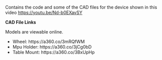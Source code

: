 Contains the code and some of the CAD files for the device shown in this video https://youtu.be/Nd-b0EXavSY

<b>CAD File Links</b>

Models are viewable online.
<ul>
  <li> Wheel: https://a360.co/3mRQfWM</li>
  <li> Mpu Holder: https://a360.co/3jCg0bD </li>
  <li> Table Mount: https://a360.co/3BxUpHp </li>
  </ui>
   
